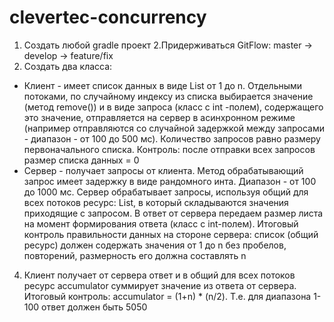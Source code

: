 # clevertec-concurrency
 1. Создать любой gradle проект 
 2.Придерживаться GitFlow: master -> develop -> feature/fix
 3. Создать два класса:
  - Клиент - имеет список данных в виде List<Integer> от 1 до n.  Отдельными потоками, по случайному индексу из списка выбирается значение (метод remove()) и в виде запроса (класс с int -полем), содержащего это значение, отправляется на сервер в асинхронном режиме (например отправляются со случайной задержкой между запросами - диапазон - от 100 до 500 мс). Количество запросов равно размеру первоначального списка. Контроль: после отправки всех запросов размер списка данных = 0
  - Сервер - получает запросы от клиента. Метод обрабатывающий запрос имеет задержку в виде рандомного инта. Диапазон - от 100 до 1000 мс. Сервер обрабатывает запросы, используя общий для всех потоков ресурс: List<Integer>, в который складываются значения приходящие с запросом. В ответ от сервера передаем размер листа на момент формирования ответа (класс с int-полем). Итоговый контроль правильности данных на стороне сервера: список (общий ресурс) должен содержать значения от 1 до n без пробелов, повторений, размерность его должна составлять n
 4. Клиент получает от сервера ответ и в общий для всех потоков ресурс accumulator суммирует значение из ответа от сервера. Итоговый контроль: accumulator = (1+n) * (n/2). Т.е. для диапазона 1-100 ответ должен быть 5050

